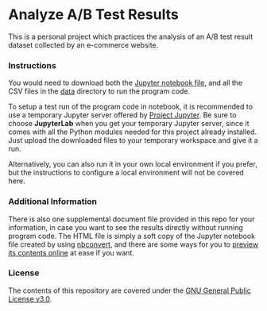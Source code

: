 # Analyze A/B Test Results

This is a personal project which practices the analysis of an A/B test result dataset collected by an e-commerce website.

### Instructions

You would need to download both the [Jupyter notebook file](https://github.com/ZXKUQYB/nd002-project3/blob/main/Analyze_ab_test_results_notebook.ipynb), and all the CSV files in the [data](https://github.com/ZXKUQYB/nd002-project3/tree/main/data) directory to run the program code.

To setup a test run of the program code in notebook, it is recommended to use a temporary Jupyter server offered by [Project Jupyter](https://jupyter.org/try). Be sure to choose **JupyterLab** when you get your temporary Jupyter server, since it comes with all the Python modules needed for this project already installed. Just upload the downloaded files to your temporary workspace and give it a run.

Alternatively, you can also run it in your own local environment if you prefer, but the instructions to configure a local environment will not be covered here.

### Additional Information

There is also one supplemental document file provided in this repo for your information, in case you want to see the results directly without running program code. The HTML file is simply a soft copy of the Jupyter notebook file created by using [nbconvert](https://nbconvert.readthedocs.io), and there are some ways for you to [preview its contents online](https://stackoverflow.com/questions/8446218/how-to-see-an-html-page-on-github-as-a-normal-rendered-html-page-to-see-preview) at ease if you want.

### License

The contents of this repository are covered under the [GNU General Public License v3.0](https://github.com/ZXKUQYB/nd002-project3/blob/main/LICENSE).
